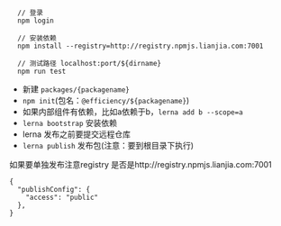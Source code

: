 
``` 
  // 登录
  npm login 

  // 安装依赖
  npm install --registry=http://registry.npmjs.lianjia.com:7001

  // 测试路径 localhost:port/${dirname}
  npm run test
```

- 新建 `packages/{packagename}`
- `npm init`(包名：`@efficiency/${packagename}`)
- 如果内部组件有依赖，比如a依赖于b，`lerna add b --scope=a`
- `lerna bootstrap` 安装依赖
- lerna 发布之前要提交远程仓库
- `lerna publish` 发布包(注意：要到根目录下执行)

如果要单独发布注意registry 是否是http://registry.npmjs.lianjia.com:7001

```
{
  "publishConfig": {
    "access": "public"
  },
}
```